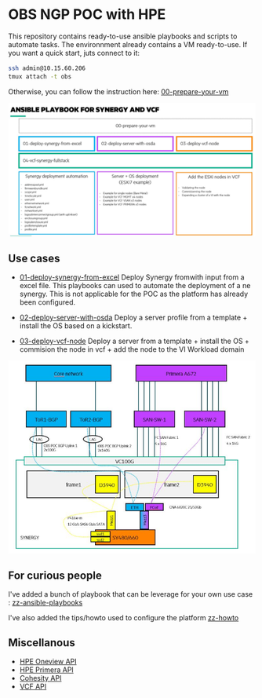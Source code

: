 # OBS NGP POC with HPE

This repository contains ready-to-use ansible playbooks and scripts to automate tasks.
The environnment already contains a VM ready-to-use. If you want a quick start, juts connect to it:
```bash
ssh admin@10.15.60.206
tmux attach -t obs
```
Otherwise, you can follow the instruction here: [00-prepare-your-vm](00-prepare-your-vm/README.md)

![ansible-playbooks-use-cases](images/ansible-playbook.jpg)

## Use cases
- [01-deploy-synergy-from-excel](01-deploy-synergy-from-excel/README.md)
Deploy Synergy fromwith input from a excel file. This playbooks can used to automate the deployment of a ne synergy. This is not applicable for the POC as the platform has already been configured. 

- [02-deploy-server-with-osda](02-deploy-server-with-osda/README.md)
Deploy a server profile from a template + install the OS based on a kickstart.

- [03-deploy-vcf-node](03-deploy-vcf-node/README.md)
Deploy a server from a template + install the OS + commision the node in vcf + add the node to the VI Workload domain

![General workflow](images/general-workflow.png)

## For curious people
I've added a bunch of playbook that can be leverage for your own use case :
[zz-ansible-playbooks](https://github.com/tdovan/OBS-NGP-POC/tree/master/zz-ansible-playbooks)

I've also added the tips/howto used to configure the platform [zz-howto](https://github.com/tdovan/OBS-NGP-POC/tree/master/zz-howto)

## Miscellanous

- [HPE Oneview API](https://techlibrary.hpe.com/docs/enterprise/servers/oneview5.2/cicf-api/en/index.html)
- [HPE Primera API](https://support.hpe.com/hpesc/public/docDisplay?docLocale=en_US&docId=emr_na-a00088912en_us)
- [Cohesity API](https://developer.cohesity.com/apidocs-641.html#/rest)
- [VCF API](https://code.vmware.com/apis/921/vmware-cloud-foundation)
